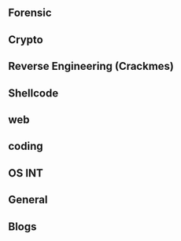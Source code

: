 ## Forensic

## Crypto

## Reverse Engineering  (Crackmes)

## Shellcode

## web

## coding

## OS INT

## General

## Blogs
